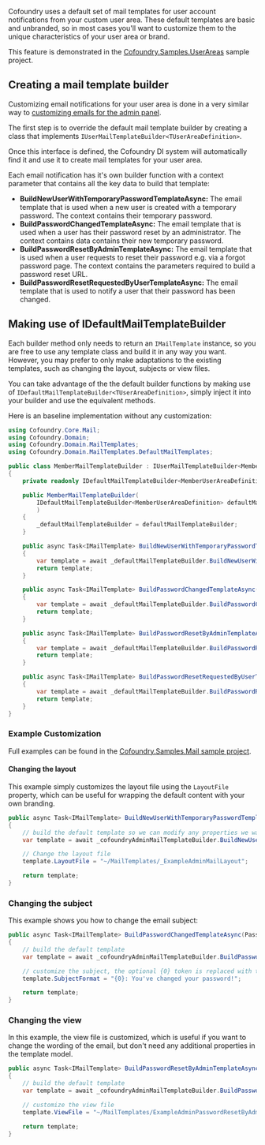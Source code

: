 ﻿Cofoundry uses a default set of mail templates for user account notifications from your custom user area. These default templates are basic and unbranded, so in most cases you'll want to customize them to the unique characteristics of your user area or brand.

This feature is demonstrated in the [Cofoundry.Samples.UserAreas](https://github.com/cofoundry-cms/Cofoundry.Samples.UserAreas) sample project.

## Creating a mail template builder

Customizing email notifications for your user area is done in a very similar way to [customizing emails for the admin panel](/admin-panel/email-notification-customization).

The first step is to override the default mail template builder by creating a class that implements `IUserMailTemplateBuilder<TUserAreaDefinition>`.

Once this interface is defined, the Cofoundry DI system will automatically find it and use it to create mail templates for your user area.

Each email notification has it's own builder function with a context parameter that contains all the key data to build that template:

- **BuildNewUserWithTemporaryPasswordTemplateAsync:** The email template that is used when a new user is created with a temporary password. The context contains their temporary password.
- **BuildPasswordChangedTemplateAsync:** The email template that is used when a user has their password reset by an administrator. The context contains data contains their new temporary password.
- **BuildPasswordResetByAdminTemplateAsync:** The email template that is used when a user requests to reset their password e.g. via a forgot password page. The context contains the parameters required to build a password reset URL.  
- **BuildPasswordResetRequestedByUserTemplateAsync:** The email template that is used to notify a user that their password has been changed.

## Making use of IDefaultMailTemplateBuilder

Each builder method only needs to return an `IMailTemplate` instance, so you are free to use any template class and build it in any way you want. However, you may prefer to only make adaptations to the existing templates, such as changing the layout, subjects or view files.

You can take advantage of the the default builder functions by making use of `IDefaultMailTemplateBuilder<TUserAreaDefinition>`, simply inject it into your builder and use the equivalent methods.

Here is an baseline implementation without any customization:

```csharp
using Cofoundry.Core.Mail;
using Cofoundry.Domain;
using Cofoundry.Domain.MailTemplates;
using Cofoundry.Domain.MailTemplates.DefaultMailTemplates;

public class MemberMailTemplateBuilder : IUserMailTemplateBuilder<MemberUserAreaDefinition>
{
    private readonly IDefaultMailTemplateBuilder<MemberUserAreaDefinition> _defaultMailTemplateBuilder;

    public MemberMailTemplateBuilder(
        IDefaultMailTemplateBuilder<MemberUserAreaDefinition> defaultMailTemplateBuilder
        )
    {
        _defaultMailTemplateBuilder = defaultMailTemplateBuilder;
    }

    public async Task<IMailTemplate> BuildNewUserWithTemporaryPasswordTemplateAsync(NewUserWithTemporaryPasswordTemplateBuilderContext context)
    {
        var template = await _defaultMailTemplateBuilder.BuildNewUserWithTemporaryPasswordTemplateAsync(context);
        return template;
    }

    public async Task<IMailTemplate> BuildPasswordChangedTemplateAsync(PasswordChangedTemplateBuilderContext context)
    {
        var template = await _defaultMailTemplateBuilder.BuildPasswordChangedTemplateAsync(context);
        return template;
    }

    public async Task<IMailTemplate> BuildPasswordResetByAdminTemplateAsync(PasswordResetByAdminTemplateBuilderContext context)
    {
        var template = await _defaultMailTemplateBuilder.BuildPasswordResetByAdminTemplateAsync(context);
        return template;
    }

    public async Task<IMailTemplate> BuildPasswordResetRequestedByUserTemplateAsync(PasswordResetRequestedByUserTemplateBuilderContext context)
    {
        var template = await _defaultMailTemplateBuilder.BuildPasswordResetRequestedByUserTemplateAsync(context);
        return template;
    }
}
```

### Example Customization

Full examples can be found in the [Cofoundry.Samples.Mail sample project](https://github.com/cofoundry-cms/Cofoundry.Samples.Mail).

#### Changing the layout

This example simply customizes the layout file using the `LayoutFile` property, which can be useful for wrapping the default content with your own branding.

```csharp
public async Task<IMailTemplate> BuildNewUserWithTemporaryPasswordTemplateAsync(NewUserWithTemporaryPasswordTemplateBuilderContext context)
{
    // build the default template so we can modify any properties we want to customize
    var template = await _cofoundryAdminMailTemplateBuilder.BuildNewUserWithTemporaryPasswordTemplateAsync(context);

    // Change the layout file
    template.LayoutFile = "~/MailTemplates/_ExampleAdminMailLayout";

    return template;
}
```

### Changing the subject

This example shows you how to change the email subject:

```csharp
public async Task<IMailTemplate> BuildPasswordChangedTemplateAsync(PasswordChangedTemplateBuilderContext context)
{
    // build the default template
    var template = await _cofoundryAdminMailTemplateBuilder.BuildPasswordChangedTemplateAsync(context);

    // customize the subject, the optional {0} token is replaced with the application name
    template.SubjectFormat = "{0}: You've changed your password!";

    return template;
}
```

### Changing the view

In this example, the view file is customized, which is useful if you want to change the wording of the email, but don't need any additional properties in the template model.

```csharp
public async Task<IMailTemplate> BuildPasswordResetByAdminTemplateAsync(PasswordResetByAdminTemplateBuilderContext context)
{
    // build the default template
    var template = await _cofoundryAdminMailTemplateBuilder.BuildPasswordResetByAdminTemplateAsync(context);

    // customize the view file
    template.ViewFile = "~/MailTemplates/ExampleAdminPasswordResetByAdminMailTemplate";

    return template;
}
```